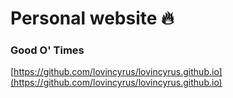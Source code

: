 # Personal website 🔥

### Good O' Times
[https://github.com/lovincyrus/lovincyrus.github.io](https://github.com/lovincyrus/lovincyrus.github.io)

